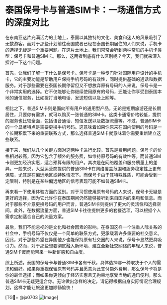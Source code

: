 # 泰国保号卡与普通SIM卡：一场通信方式的深度对比

在东南亚这片充满活力的土地上，泰国以其独特的文化、美食和迷人的风景吸引了无数游客。而对于那些计划前往泰国或者已经在泰国长期居住的人们来说，手机卡的选择无疑是一个重要问题。在这片土地上，我们常常会听到两种常见的手机卡类型：保号卡和普通SIM卡。那么，这两者到底有什么区别呢？今天，我们就来深入探讨一下这个问题。

首先，让我们了解一下什么是保号卡。保号卡是一种专门针对国际用户设计的手机卡，它的主要功能是帮助用户保持手机号码的有效性，同时提供基础的通话和数据服务。对于那些需要在泰国长期停留但又不想放弃原有号码的人来说，保号卡是一个非常实用的选择。它不仅能够让你继续使用原有的号码，还能让你享受到泰国本地的通信服务，比如拨打当地电话、发送短信以及上网等。

相比之下，普通SIM卡则是面向所有用户的通用型产品。无论是短期旅游还是长期居住，只要你有需求，就可以购买一张普通的SIM卡。这类卡通常价格较低，提供的服务也比较全面，包括语音通话、短信发送以及数据流量等。不过，普通SIM卡的一个显著特点是需要更换手机号码。这意味着如果你原来在国内使用的号码是一个长期积累下来的重要联系方式，那么选择普通SIM卡就意味着你需要重新建立这些联系。

接下来，我们从几个关键方面对这两种卡进行比较。首先是费用问题。保号卡的价格相对较高，因为它包含了额外的服务费，如维持原号码的有效性等。而普通SIM卡则更加经济实惠，适合预算有限的用户。其次是在网络覆盖和服务质量上的差异。一般来说，大型运营商提供的普通SIM卡在网络覆盖范围和服务稳定性上更有保障，尤其是在偏远地区或特殊情况下。而保号卡由于其特殊性质，可能会受到一定限制，特别是在某些偏远地区的信号表现可能不如普通SIM卡。

再来看一下使用体验方面的区别。对于习惯使用原有号码的人来说，保号卡无疑是更好的选择，因为它允许你在泰国期间仍然能够接听到来自国内的来电和信息。而对于那些不介意更换号码的用户而言，普通SIM卡则提供了更大的灵活性和选择空间。此外，在数据流量方面，普通SIM卡往往提供更多的套餐选项，可以根据个人需求定制适合自己的流量方案。

最后，我们不能忽视的是文化和社会因素的影响。在泰国这样一个注重人际关系的社会中，手机号码不仅仅是一个简单的联系方式，更承载着许多重要的社交意义。因此，对于那些希望在异国他乡也能保持原有社交圈的人来说，保号卡显然更具吸引力。然而，对于那些想要彻底融入新环境、建立全新社交网络的年轻人来说，普通SIM卡反而能带来一种新鲜感和自由度。

综上所述，泰国的保号卡与普通SIM卡各有千秋，具体选择哪一种取决于个人的需求和偏好。如果你重视保留原有号码并且愿意为此支付额外费用，那么保号卡将是你的最佳选择；而如果你更倾向于经济实惠且无拘束地享受当地的通讯便利，那么普通SIM卡无疑更适合你。无论做出怎样的决定，请记得根据自身实际情况合理规划，这样才能让旅途更加顺畅愉快！

[TG💪+ @jx0703 ![Image](https://github.com/user-attachments/assets/dbca1d08-cadb-493c-b0ec-ad6f7a83f270)]